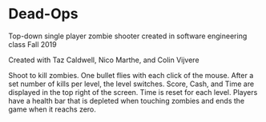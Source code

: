 # Dead-Ops
Top-down single player zombie shooter created in software engineering class Fall 2019

Created with Taz Caldwell, Nico Marthe, and Colin Vijvere

Shoot to kill zombies. One bullet flies with each click of the mouse. After a set number of kills per level, the level switches. Score, Cash, and Time are displayed in the top right of the screen. Time is reset for each level. Players have a health bar that is depleted when touching zombies and ends the game when it reachs zero.
